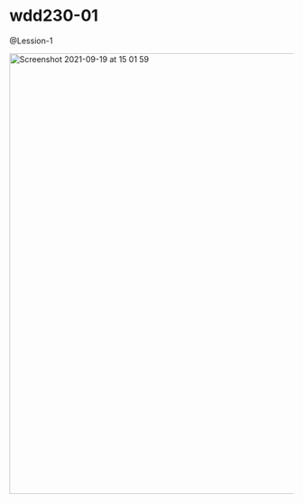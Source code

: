 # wdd230-01

@Lession-1

<img width="782" alt="Screenshot 2021-09-19 at 15 01 59" src="https://user-images.githubusercontent.com/90800458/133928524-9f0dec1d-a4bb-4d74-bd4d-d09acb863c18.png">
